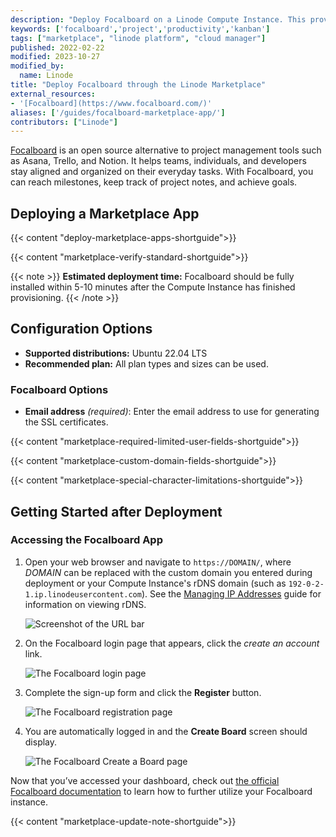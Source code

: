 ```yaml
---
description: "Deploy Focalboard on a Linode Compute Instance. This provides you with an open source alternative to the popular project management tool Trello."
keywords: ['focalboard','project','productivity','kanban']
tags: ["marketplace", "linode platform", "cloud manager"]
published: 2022-02-22
modified: 2023-10-27
modified_by:
  name: Linode
title: "Deploy Focalboard through the Linode Marketplace"
external_resources:
- '[Focalboard](https://www.focalboard.com/)'
aliases: ['/guides/focalboard-marketplace-app/']
contributors: ["Linode"]
---
```


[Focalboard](https://www.focalboard.com/) is an open source alternative to project management tools such as Asana, Trello, and Notion. It helps teams, individuals, and developers stay aligned and organized on their everyday tasks. With Focalboard, you can reach milestones, keep track of project notes, and achieve goals.

## Deploying a Marketplace App

{{< content "deploy-marketplace-apps-shortguide">}}

{{< content "marketplace-verify-standard-shortguide">}}

{{< note >}}
**Estimated deployment time:** Focalboard should be fully installed within 5-10 minutes after the Compute Instance has finished provisioning.
{{< /note >}}

## Configuration Options

- **Supported distributions:** Ubuntu 22.04 LTS
- **Recommended plan:** All plan types and sizes can be used.

### Focalboard Options

- **Email address** *(required)*: Enter the email address to use for generating the SSL certificates.

{{< content "marketplace-required-limited-user-fields-shortguide">}}

{{< content "marketplace-custom-domain-fields-shortguide">}}

{{< content "marketplace-special-character-limitations-shortguide">}}

## Getting Started after Deployment

### Accessing the Focalboard App

1.  Open your web browser and navigate to `https://DOMAIN/`, where *DOMAIN* can be replaced with the custom domain you entered during deployment or your Compute Instance's rDNS domain (such as `192-0-2-1.ip.linodeusercontent.com`). See the [Managing IP Addresses](/docs/products/compute/compute-instances/guides/manage-ip-addresses/) guide for information on viewing rDNS.

    ![Screenshot of the URL bar](focalboard-url.png)

1.  On the Focalboard login page that appears, click the *create an account* link.

    ![The Focalboard login page](focalboard-login.png)

1.  Complete the sign-up form and click the **Register** button.

    ![The Focalboard registration page](focalboard-create-account.png)

1.  You are automatically logged in and the **Create Board** screen should display.

    ![The Focalboard Create a Board page](focalboard-create-board.png)


Now that you’ve accessed your dashboard, check out [the official Focalboard documentation](https://www.focalboard.com/guide/user/) to learn how to further utilize your Focalboard instance.

{{< content "marketplace-update-note-shortguide">}}